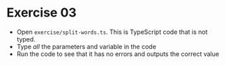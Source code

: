 # Exercise 03

- Open `exercise/split-words.ts`. This is TypeScript code that is not typed.
- Type _all_ the parameters and variable in the code
- Run the code to see that it has no errors and  outputs the correct value
